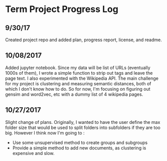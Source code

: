 # Term Project Progress Log


## 9/30/17
Created project repo and added plan, progress report, license, and readme.

## 10/08/2017
Added jupyter notebook. Since my data will be list of URLs (eventually 1000s of them), I wrote a simple function to strip out tags and leave the page text. I also experimented with the Wikipedia API. The main challenge for my project is clustering and measuring semantic distances, both of which I don't know how to do. So for now, I'm focusing on figuring out gensim and word2vec, etc with a dummy list of 4 wikipedia pages.

## 10/27/2017
Slight change of plans. Originally, I wanted to have the user define the max folder size that would be used to split folders into subfolders if they are too big. However I think now I'm going to :
- Use some unsupervised method to create groups and subgroups
- Provide a simple method to add new documents, as clustering is expensive and slow. 

